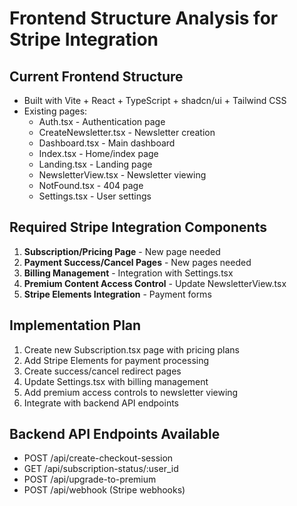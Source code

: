 # Frontend Structure Analysis for Stripe Integration

## Current Frontend Structure
- Built with Vite + React + TypeScript + shadcn/ui + Tailwind CSS
- Existing pages:
  - Auth.tsx - Authentication page
  - CreateNewsletter.tsx - Newsletter creation
  - Dashboard.tsx - Main dashboard
  - Index.tsx - Home/index page
  - Landing.tsx - Landing page
  - NewsletterView.tsx - Newsletter viewing
  - NotFound.tsx - 404 page
  - Settings.tsx - User settings

## Required Stripe Integration Components
1. **Subscription/Pricing Page** - New page needed
2. **Payment Success/Cancel Pages** - New pages needed
3. **Billing Management** - Integration with Settings.tsx
4. **Premium Content Access Control** - Update NewsletterView.tsx
5. **Stripe Elements Integration** - Payment forms

## Implementation Plan
1. Create new Subscription.tsx page with pricing plans
2. Add Stripe Elements for payment processing
3. Create success/cancel redirect pages
4. Update Settings.tsx with billing management
5. Add premium access controls to newsletter viewing
6. Integrate with backend API endpoints

## Backend API Endpoints Available
- POST /api/create-checkout-session
- GET /api/subscription-status/:user_id
- POST /api/upgrade-to-premium
- POST /api/webhook (Stripe webhooks)

